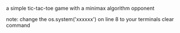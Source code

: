 a simple tic-tac-toe game with a minimax algorithm opponent

note: change the os.system('xxxxxx') on line 8 to your terminals clear command